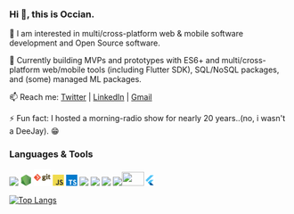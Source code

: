 ### Hi 👋, this is Occian.  
👯  I am interested in multi/cross-platform web & mobile software development and Open Source software.  

🔭  Currently building MVPs and prototypes with ES6+ and multi/cross-platform web/mobile tools (including Flutter SDK), SQL/NoSQL packages, and (some) managed ML packages.  

📫  Reach me:  [Twitter](https://twitter.com/occiandiaali) | [LinkedIn](https://www.linkedin.com/in/occiandiaali) | [Gmail](ocean.diaali@gmail.com)  
  
⚡  Fun fact: I hosted a morning-radio show for nearly 20 years..(no, i wasn't a DeeJay). 😁

### Languages &amp; Tools  
<img src="https://user-images.githubusercontent.com/40769994/110233776-a9409980-7f26-11eb-9444-9a7140a02534.png" height="20" border-radius="50%"> <img src="https://raw.githubusercontent.com/github/explore/80688e429a7d4ef2fca1e82350fe8e3517d3494d/topics/nodejs/nodejs.png" height="20" border-radius="50%"> <img src="https://raw.githubusercontent.com/github/explore/80688e429a7d4ef2fca1e82350fe8e3517d3494d/topics/git/git.png" height="30" border-radius="50%"> <img src="https://raw.githubusercontent.com/github/explore/80688e429a7d4ef2fca1e82350fe8e3517d3494d/topics/javascript/javascript.png" height="20" border-radius="50%">  <img src="https://raw.githubusercontent.com/github/explore/80688e429a7d4ef2fca1e82350fe8e3517d3494d/topics/typescript/typescript.png" height="20" border-radius="50%">    <img src="https://angular.io/assets/images/logos/angular/angular.svg" height="20" border-radius="50%"> <img src="https://cdn4.iconfinder.com/data/icons/logos-3/600/React.js_logo-512.png" height="20" border-radius="50%"> <img src="https://user-images.githubusercontent.com/236501/85893648-1c92e880-b7a8-11ea-926d-95355b8175c7.png" height="20" border-radius="50%"> <img src="https://go.dev/blog/go-brand/Go-Logo/PNG/Go-Logo_Fuchsia.png" height="30" border-radius="50%"><img src="https://upload.wikimedia.org/wikipedia/commons/6/62/Ruby_On_Rails_Logo.svg" height="25" width="40" border-radius="50%"><img src="https://raw.githubusercontent.com/github/explore/80688e429a7d4ef2fca1e82350fe8e3517d3494d/topics/flutter/flutter.png" height="20" border-radius="50%">

[![Top Langs](https://github-readme-stats.vercel.app/api/top-langs/?username=occiandiaali)](https://github.com/occiandiaali/github-readme-stats)  
<!-- <img src="https://github-readme-stats.vercel.app/api/top-langs/?username=occiandiaali" />-->

<!--
**occiandiaali/occiandiaali** is a ✨ _special_ ✨ repository because its `README.md` (this file) appears on your GitHub profile.

Here are some ideas to get you started:

- 🔭 I’m currently working on ...
- 🌱 I’m currently learning ...
- 👯 I’m looking to collaborate on ...
- 🤔 I’m looking for help with ...
- 💬 Ask me about ...
- 📫 How to reach me: ...
- 😄 Pronouns: ...
- ⚡ Fun fact: ...
-->
